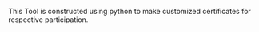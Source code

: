 This Tool is constructed using python to make customized certificates for respective participation.
